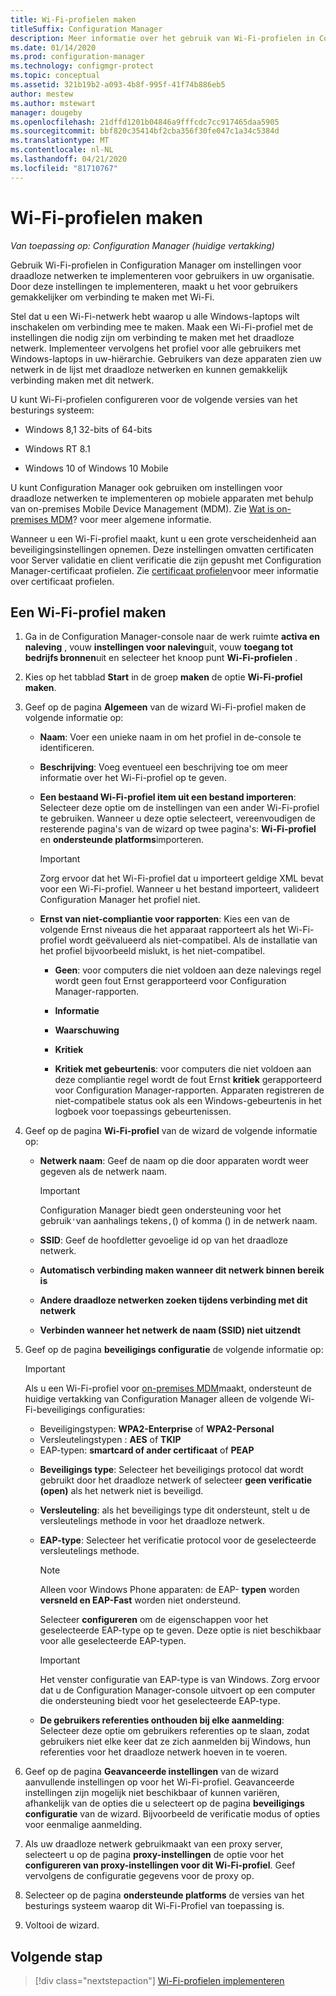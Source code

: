 ```yaml
---
title: Wi-Fi-profielen maken
titleSuffix: Configuration Manager
description: Meer informatie over het gebruik van Wi-Fi-profielen in Configuration Manager om instellingen voor draadloze netwerken te implementeren voor gebruikers in uw organisatie.
ms.date: 01/14/2020
ms.prod: configuration-manager
ms.technology: configmgr-protect
ms.topic: conceptual
ms.assetid: 321b19b2-a093-4b8f-995f-41f74b886eb5
author: mestew
ms.author: mstewart
manager: dougeby
ms.openlocfilehash: 21dffd1201b04846a9fffcdc7cc917465daa5905
ms.sourcegitcommit: bbf820c35414bf2cba356f30fe047c1a34c5384d
ms.translationtype: MT
ms.contentlocale: nl-NL
ms.lasthandoff: 04/21/2020
ms.locfileid: "81710767"
---
```

# <a name="create-wi-fi-profiles"></a>Wi-Fi-profielen maken

*Van toepassing op: Configuration Manager (huidige vertakking)*

Gebruik Wi-Fi-profielen in Configuration Manager om instellingen voor draadloze netwerken te implementeren voor gebruikers in uw organisatie. Door deze instellingen te implementeren, maakt u het voor gebruikers gemakkelijker om verbinding te maken met Wi-Fi.  

Stel dat u een Wi-Fi-netwerk hebt waarop u alle Windows-laptops wilt inschakelen om verbinding mee te maken. Maak een Wi-Fi-profiel met de instellingen die nodig zijn om verbinding te maken met het draadloze netwerk. Implementeer vervolgens het profiel voor alle gebruikers met Windows-laptops in uw-hiërarchie. Gebruikers van deze apparaten zien uw netwerk in de lijst met draadloze netwerken en kunnen gemakkelijk verbinding maken met dit netwerk.  

U kunt Wi-Fi-profielen configureren voor de volgende versies van het besturings systeem:

- Windows 8,1 32-bits of 64-bits

- Windows RT 8.1

- Windows 10 of Windows 10 Mobile

U kunt Configuration Manager ook gebruiken om instellingen voor draadloze netwerken te implementeren op mobiele apparaten met behulp van on-premises Mobile Device Management (MDM). Zie [Wat is on-premises MDM](../../mdm/understand/manage-mobile-devices-with-on-premises-infrastructure.md)? voor meer algemene informatie.

Wanneer u een Wi-Fi-profiel maakt, kunt u een grote verscheidenheid aan beveiligingsinstellingen opnemen. Deze instellingen omvatten certificaten voor Server validatie en client verificatie die zijn gepusht met Configuration Manager-certificaat profielen. Zie [certificaat profielen](introduction-to-certificate-profiles.md)voor meer informatie over certificaat profielen.

## <a name="create-a-wi-fi-profile"></a>Een Wi-Fi-profiel maken

1. Ga in de Configuration Manager-console naar de werk ruimte **activa en naleving** , vouw **instellingen voor naleving**uit, vouw **toegang tot bedrijfs bronnen**uit en selecteer het knoop punt **Wi-Fi-profielen** .

1. Kies op het tabblad **Start** in de groep **maken** de optie **Wi-Fi-profiel maken**.

1. Geef op de pagina **Algemeen** van de wizard Wi-Fi-profiel maken de volgende informatie op:

    - **Naam**: Voer een unieke naam in om het profiel in de-console te identificeren.

    - **Beschrijving**: Voeg eventueel een beschrijving toe om meer informatie over het Wi-Fi-profiel op te geven.

    - **Een bestaand Wi-Fi-profiel item uit een bestand importeren**: Selecteer deze optie om de instellingen van een ander Wi-Fi-profiel te gebruiken. Wanneer u deze optie selecteert, vereenvoudigen de resterende pagina's van de wizard op twee pagina's: **Wi-Fi-profiel** en **ondersteunde platforms**importeren.

        > [!IMPORTANT]
        > Zorg ervoor dat het Wi-Fi-profiel dat u importeert geldige XML bevat voor een Wi-Fi-profiel. Wanneer u het bestand importeert, valideert Configuration Manager het profiel niet.

    - **Ernst van niet-compliantie voor rapporten**: Kies een van de volgende Ernst niveaus die het apparaat rapporteert als het Wi-Fi-profiel wordt geëvalueerd als niet-compatibel. Als de installatie van het profiel bijvoorbeeld mislukt, is het niet-compatibel.

        - **Geen**: voor computers die niet voldoen aan deze nalevings regel wordt geen fout Ernst gerapporteerd voor Configuration Manager-rapporten.

        - **Informatie**

        - **Waarschuwing**

        - **Kritiek**

        - **Kritiek met gebeurtenis**: voor computers die niet voldoen aan deze compliantie regel wordt de fout Ernst **kritiek** gerapporteerd voor Configuration Manager-rapporten. Apparaten registreren de niet-compatibele status ook als een Windows-gebeurtenis in het logboek voor toepassings gebeurtenissen.

1. Geef op de pagina **Wi-Fi-profiel** van de wizard de volgende informatie op:

    - **Netwerk naam**: Geef de naam op die door apparaten wordt weer gegeven als de netwerk naam.

        > [!IMPORTANT]
        > Configuration Manager biedt geen ondersteuning voor het gebruik`'`van aanhalings tekens`,`() of komma () in de netwerk naam.

    - **SSID**: Geef de hoofdletter gevoelige id op van het draadloze netwerk.

    - **Automatisch verbinding maken wanneer dit netwerk binnen bereik is**
    - **Andere draadloze netwerken zoeken tijdens verbinding met dit netwerk**
    - **Verbinden wanneer het netwerk de naam (SSID) niet uitzendt**

1. Geef op de pagina **beveiligings configuratie** de volgende informatie op:

    > [!IMPORTANT]
    > Als u een Wi-Fi-profiel voor [on-premises MDM](../../mdm/understand/manage-mobile-devices-with-on-premises-infrastructure.md)maakt, ondersteunt de huidige vertakking van Configuration Manager alleen de volgende Wi-Fi-beveiligings configuraties:  
    >
    > - Beveiligingstypen: **WPA2-Enterprise** of **WPA2-Personal**  
    > - Versleutelingstypen : **AES** of **TKIP**  
    > - EAP-typen: **smartcard of ander certificaat** of **PEAP**  

    - **Beveiligings type**: Selecteer het beveiligings protocol dat wordt gebruikt door het draadloze netwerk of selecteer **geen verificatie (open)** als het netwerk niet is beveiligd.

    - **Versleuteling**: als het beveiligings type dit ondersteunt, stelt u de versleutelings methode in voor het draadloze netwerk.

    - **EAP-type**: Selecteer het verificatie protocol voor de geselecteerde versleutelings methode.

        > [!NOTE]
        > Alleen voor Windows Phone apparaten: de EAP- **typen** worden **versneld en EAP-Fast** worden niet ondersteund.

        Selecteer **configureren** om de eigenschappen voor het geselecteerde EAP-type op te geven. Deze optie is niet beschikbaar voor alle geselecteerde EAP-typen.

        > [!IMPORTANT]
        > Het venster configuratie van EAP-type is van Windows. Zorg ervoor dat u de Configuration Manager-console uitvoert op een computer die ondersteuning biedt voor het geselecteerde EAP-type.

    - **De gebruikers referenties onthouden bij elke aanmelding**: Selecteer deze optie om gebruikers referenties op te slaan, zodat gebruikers niet elke keer dat ze zich aanmelden bij Windows, hun referenties voor het draadloze netwerk hoeven in te voeren.

1. Geef op de pagina **Geavanceerde instellingen** van de wizard aanvullende instellingen op voor het Wi-Fi-profiel. Geavanceerde instellingen zijn mogelijk niet beschikbaar of kunnen variëren, afhankelijk van de opties die u selecteert op de pagina **beveiligings configuratie** van de wizard. Bijvoorbeeld de verificatie modus of opties voor eenmalige aanmelding.

1. Als uw draadloze netwerk gebruikmaakt van een proxy server, selecteert u op de pagina **proxy-instellingen** de optie voor het **configureren van proxy-instellingen voor dit Wi-Fi-profiel**. Geef vervolgens de configuratie gegevens voor de proxy op.

1. Selecteer op de pagina **ondersteunde platforms** de versies van het besturings systeem waarop dit Wi-Fi-Profiel van toepassing is.

1. Voltooi de wizard.

## <a name="next-step"></a>Volgende stap

> [!div class="nextstepaction"]
> [Wi-Fi-profielen implementeren](deploy-wifi-vpn-email-cert-profiles.md)

